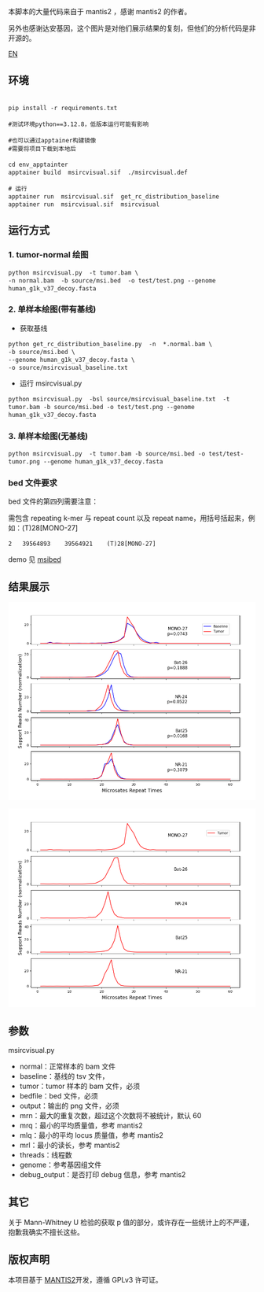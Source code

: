 本脚本的大量代码来自于 mantis2 ，感谢 mantis2 的作者。

另外也感谢达安基因，这个图片是对他们展示结果的复刻，但他们的分析代码是非开源的。

[EN](README_EN.md)

## 环境

```

pip install -r requirements.txt

#测试环境python==3.12.8，低版本运行可能有影响

#也可以通过apptainer构建镜像
#需要将项目下载到本地后

cd env_apptainter
apptainer build  msircvisual.sif  ./msircvisual.def

# 运行
apptainer run  msircvisual.sif  get_rc_distribution_baseline
apptainer run  msircvisual.sif  msircvisual
```

## 运行方式

### 1. tumor-normal 绘图

```
python msircvisual.py  -t tumor.bam \
-n normal.bam  -b source/msi.bed  -o test/test.png --genome human_g1k_v37_decoy.fasta
```

### 2. 单样本绘图(带有基线)

- 获取基线

```
python get_rc_distribution_baseline.py  -n  *.normal.bam \
-b source/msi.bed \
--genome human_g1k_v37_decoy.fasta \
-o source/msircvisual_baseline.txt
```

- 运行 msircvisual.py

```
python msircvisual.py  -bsl source/msircvisual_baseline.txt  -t tumor.bam -b source/msi.bed -o test/test.png --genome human_g1k_v37_decoy.fasta
```

### 3. 单样本绘图(无基线)

```
python msircvisual.py  -t tumor.bam -b source/msi.bed -o test/test-tumor.png --genome human_g1k_v37_decoy.fasta
```

### bed 文件要求

bed 文件的第四列需要注意：

需包含 repeating k-mer 与 repeat count 以及 repeat name，用括号括起来，例如：(T)28[MONO-27]

```
2	39564893	39564921	(T)28[MONO-27]
```

demo 见 [msibed](./source/msi.bed)

## 结果展示

![ouput](./test/test.png)

![output](./test/test-tumor.png)

## 参数

msircvisual.py

- normal：正常样本的 bam 文件
- baseline：基线的 tsv 文件，
- tumor：tumor 样本的 bam 文件，必须
- bedfile：bed 文件，必须
- output：输出的 png 文件，必须
- mrn：最大的重复次数，超过这个次数将不被统计，默认 60
- mrq：最小的平均质量值，参考 mantis2
- mlq：最小的平均 locus 质量值，参考 mantis2
- mrl：最小的读长，参考 mantis2
- threads：线程数
- genome：参考基因组文件
- debug_output：是否打印 debug 信息，参考 mantis2

## 其它

关于 Mann-Whitney U 检验的获取 p 值的部分，或许存在一些统计上的不严谨，抱歉我确实不擅长这些。

## 版权声明

本项目基于 [MANTIS2](https://github.com/nh13/MANTIS2)开发，遵循 GPLv3 许可证。
